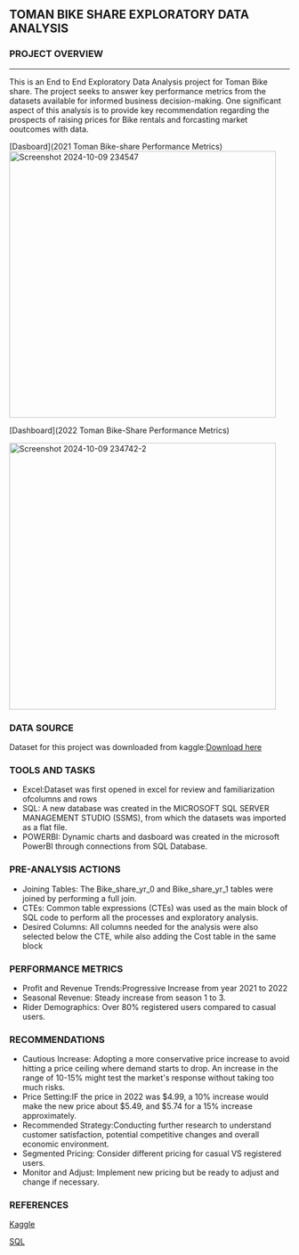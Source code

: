 ## TOMAN BIKE SHARE EXPLORATORY DATA ANALYSIS
### PROJECT OVERVIEW
---
This is an End to End Exploratory Data Analysis project for Toman Bike share. The project seeks to answer key performance metrics from the datasets available for informed business decision-making. One significant aspect of this analysis is to provide key recommendation regarding the prospects of raising prices for Bike rentals and forcasting market ooutcomes with data.


[Dasboard](2021 Toman Bike-share Performance Metrics)
<img width="479" alt="Screenshot 2024-10-09 234547" src="https://github.com/user-attachments/assets/afa7c107-fd67-433b-9c14-7a8214dc197c">


[Dashboard](2022 Toman Bike-Share Performance Metrics)

<img width="479" alt="Screenshot 2024-10-09 234742-2" src="https://github.com/user-attachments/assets/19a04dcb-22ff-4224-83d4-e1319af5a226">


### DATA SOURCE
Dataset for this project was downloaded from kaggle:[Download here](https://www.kaggle.com/datasets/walmalki/toman-bike-share-dataset)

### TOOLS AND TASKS
- Excel:Dataset was first opened in excel for review and familiarization ofcolumns and rows
- SQL:  A new database was created in the MICROSOFT SQL SERVER MANAGEMENT STUDIO (SSMS), from which the datasets was imported as a flat file.
- POWERBI: Dynamic charts and dasboard was created in the microsoft PowerBI through connections from SQL Database.

### PRE-ANALYSIS ACTIONS
- Joining Tables: The Bike_share_yr_0 and Bike_share_yr_1 tables were joined by performing a full join.
- CTEs: Common table expressions (CTEs) was used as the main block of SQL code to perform all the processes and exploratory analysis.
- Desired Columns: All columns needed for the analysis were also selected below the CTE, while also adding the Cost table in the same block

 ### PERFORMANCE METRICS
  - Profit and Revenue Trends:Progressive Increase from year 2021 to 2022
  - Seasonal Revenue: Steady increase from season 1 to 3.
  - Rider Demographics: Over 80% registered users compared to casual users.

 ### RECOMMENDATIONS
 - Cautious Increase: Adopting a more conservative price increase to avoid hitting a price ceiling where demand starts to drop. An increase in the range of 10-15% might test the market's response without taking too much risks.
 - Price Setting:IF the price in 2022 was $4.99, a 10% increase would make the new price about $5.49, and $5.74 for a 15% increase approximately.
 - Recommended Strategy:Conducting further research to understand customer satisfaction, potential competitive changes and overall economic environment.
 - Segmented Pricing: Consider different pricing for casual VS registered users.
 - Monitor and Adjust: Implement new pricing but be ready to adjust and change if necessary.

### REFERENCES
[Kaggle](https://www.kaggle.com/)

[SQL](https://learn.microsoft.com/en-us/sql/ssms/download-sql-server-management-studio-ssms?view=sql-server-ver16)
 
  


  
